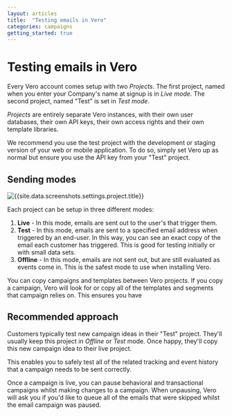 ```yaml
---
layout: articles
title:  "Testing emails in Vero"
categories: campaigns
getting_started: true
---
```


# Testing emails in Vero

Every Vero account comes setup with two *Projects*. The first project, named when you enter your Company's name at signup is in *Live mode*. The second project, named "Test" is set in *Test mode*.

*Projects* are entirely separate Vero instances, with their own user databases, their own API keys, their own access rights and their own template libraries.

We recommend you use the test project with the development or staging version of your web or mobile application. To do so, simply set Vero up as normal but ensure you use the API key from your "Test" project.

## Sending modes

![{{site.data.screenshots.settings.project.title}}]({{site.data.screenshots.settings.project.image}})

Each project can be setup in three different modes:

1. **Live** - In this mode, emails are sent out to the user's that trigger them.
2. **Test** - In this mode, emails are sent to a specified email address when triggered by an end-user. In this way, you can see an exact copy of the email each customer has triggered. This is good for testing initially or with small data sets.
3. **Offline** - In this mode, emails are not sent out, but are still evaluated as events come in. This is the safest mode to use when installing Vero.

You can copy campaigns and templates between Vero projects. If you copy a campaign, Vero will look for or copy all of the templates and segments that campaign relies on. This ensures you have 

## Recommended approach

Customers typically test new campaign ideas in their "Test" project. They'll usually keep this project in *Offline* or *Test* mode. Once happy, they'll copy this new campaign idea to their live project.

This enables you to safely test all of the related tracking and event history that a campaign needs to be sent correctly.

Once a campaign is live, you can pause behavioral and transactional campaigns whilst making changes to a campaign. When unpausing, Vero will ask you if you'd like to queue all of the emails that were skipped whilst the email campaign was paused.
